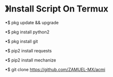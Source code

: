# 》Install Script On Termux

•$ pkg update && upgrade

•$ pkg install python2

•$ pkg install git

•$ pip2 install requests

•$ pip2 install mechanize

•$ git clone https://github.com/ZAMUEL-MX/acmi
